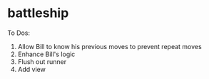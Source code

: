 # battleship

To Dos:

1. Allow Bill to know his previous moves to prevent repeat moves
2. Enhance Bill's logic
3. Flush out runner
4. Add view